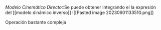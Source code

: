 *Modelo Cinemático Directo*::Se puede obtener integrando el la expresión del [[modelo dinámico inverso]]
![[Pasted image 20230601133510.png]]

Operación bastante compleja